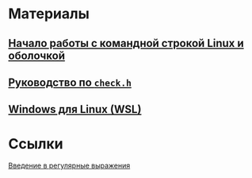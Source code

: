 # Материалы

## [Начало работы с командной строкой Linux и оболочкой](/Materials/Bash/README.MD)

## [Руководство по `check.h`](/Materials/Check/README.md)

## [Windows для Linux (WSL)](/Materials/WSL/README.MD)

# Ссылки

[Введение в регулярные выражения](https://regex101.com/)